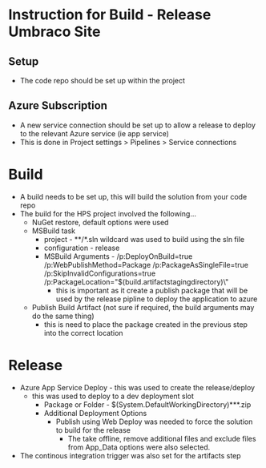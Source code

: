 # Instruction for Build - Release Umbraco Site

## Setup

* The code repo should be set up within the project

## Azure Subscription

* A new service connection should be set up to allow a release to deploy to the relevant Azure service (ie app service)
* This is done in Project settings > Pipelines > Service connections

# Build

* A build needs to be set up, this will build the solution from your code repo
* The build for the HPS project involved the following...
  * NuGet restore, default options were used
  * MSBuild task
    * project - **/*.sln wildcard was used to build using the sln file
    * configuration - release
    * MSBuild Arguments - /p:DeployOnBuild=true /p:WebPublishMethod=Package /p:PackageAsSingleFile=true /p:SkipInvalidConfigurations=true /p:PackageLocation="$(build.artifactstagingdirectory)\\"
      * this is important as it create a publish package that will be used by the release pipline to deploy the application to azure
  * Publish Build Artifact (not sure if required, the build arguments may do the same thing)
    * this is need to place the package created in the previous step into the correct location

# Release

* Azure App Service Deploy - this was used to create the release/deploy
  * this was used to deploy to a dev deployment slot
    * Package or Folder - $(System.DefaultWorkingDirectory)\**\*.zip
    * Additional Deployment Options
       * Publish using Web Deploy was needed to force the solution to build  for the release
         * The take offline, remove additional files and exclude files from App_Data options were also selected.
 * The continous integration trigger was also set  for the artifacts step
